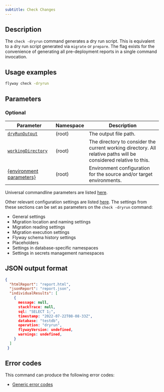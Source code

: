 ```yaml
---
subtitle: Check Changes
---
```


## Description

The `check -dryrun` command generates a dry run script.
This is equivalent to a dry run script generated via `migrate` or `prepare`. The flag exists for the convenience of generating all pre-deployment reports in a single command invocation.

## Usage examples

```bash
flyway check -dryrun
```

## Parameters

### Optional

| Parameter                                                                        | Namespace | Description                                                                                                      |
|----------------------------------------------------------------------------------|-----------|------------------------------------------------------------------------------------------------------------------|
| [`dryRunOutput`](<Configuration/Flyway Namespace/Flyway Dry Run Output Setting>) | (root)    | The output file path.                                                                                            |
| [`workingDirectory`](<Command-line Parameters/Working Directory Parameter>)       | (root)    | The directory to consider the current working directory. All relative paths will be considered relative to this. |
| [{environment parameters}](<Configuration/Environments Namespace>)               | (root)    | Environment configuration for the source and/or target environments.                                             |

Universal commandline parameters are listed [here](<Command-line Parameters>).

Other relevant configuration settings are listed [here](<Configuration/Flyway Namespace>). The settings from these sections can be set as parameters on the `check -dryrun` command:
* General settings
* Migration location and naming settings
* Migration reading settings
* Migration execution settings
* Flyway schema history settings
* Placeholders
* Settings in database-specific namespaces
* Settings in secrets management namespaces

## JSON output format

```json
{
  "htmlReport": "report.html",
  "jsonReport": "report.json",
  "individualResults": [
    {
      message: null,
      stackTrace: null,
      sql: "SELECT 1;",
      timestamp: "2022-07-22T08-08-33Z",
      database: "testdb",
      operation: "dryrun",
      flywayVersion: undefined,
      warnings: undefined,
    }
  ]
 }
```

## Error codes

This command can produce the following error codes:
- [Generic error codes](<Exit codes and error codes/General error codes>)